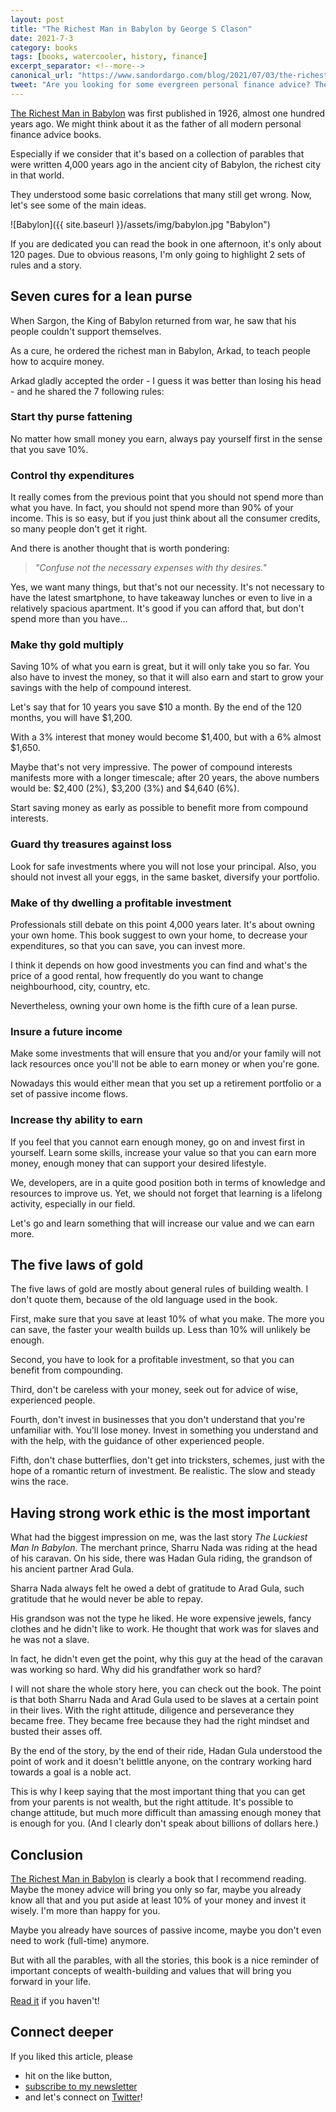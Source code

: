 ```yaml
---
layout: post
title: "The Richest Man in Babylon by George S Clason"
date: 2021-7-3
category: books
tags: [books, watercooler, history, finance]
excerpt_separator: <!--more-->
canonical_url: "https://www.sandordargo.com/blog/2021/07/03/the-richest-man-in-babylon"
tweet: "Are you looking for some evergreen personal finance advice? These ones are at least 4000 years old!"
---
```

[The Richest Man in Babylon](https://www.amazon.com/gp/product/1939438632/ref=as_li_qf_asin_il_tl?ie=UTF8&tag=sandordargo-20&creative=9325&linkCode=as2&creativeASIN=1939438632&linkId=f075962475cbe35d1a89d6e11310dd09) was first published in 1926, almost one hundred years ago. We might think about it as the father of all modern personal finance advice books.
<!--more-->

Especially if we consider that it's based on a collection of parables that were written 4,000 years ago in the ancient city of Babylon, the richest city in that world.

They understood some basic correlations that many still get wrong. Now, let's see some of the main ideas.

![Babylon]({{ site.baseurl }}/assets/img/babylon.jpg "Babylon")

If you are dedicated you can read the book in one afternoon, it's only about 120 pages. Due to obvious reasons, I'm only going to highlight 2 sets of rules and a story.

## Seven cures for a lean purse

When Sargon, the King of Babylon returned from war, he saw that his people couldn't support themselves.

As a cure, he ordered the richest man in Babylon, Arkad, to teach people how to acquire money.

Arkad gladly accepted the order - I guess it was better than losing his head - and he shared the 7 following rules:

### Start thy purse fattening

No matter how small money you earn, always pay yourself first in the sense that you save 10%.

### Control thy expenditures

It really comes from the previous point that you should not spend more than what you have. In fact, you should not spend more than 90% of your income. This is so easy, but if you just think about all the consumer credits, so many people don't get it right.

And there is another thought that is worth pondering:

> *"Confuse not the necessary expenses with thy desires."*

Yes, we want many things, but that's not our necessity. It's not necessary to have the latest smartphone, to have takeaway lunches or even to live in a relatively spacious apartment. It's good if you can afford that, but don't spend more than you have...

### Make thy gold multiply

Saving 10% of what you earn is great, but it will only take you so far. You also have to invest the money, so that it will also earn and start to grow your savings with the help of compound interest.

Let's say that for 10 years you save $10 a month. By the end of the 120 months, you will have $1,200.

With a 3% interest that money would become $1,400, but with a 6% almost $1,650.

Maybe that's not very impressive. The power of compound interests manifests more with a longer timescale; after 20 years, the above numbers would be: $2,400 (2%), $3,200 (3%) and $4,640 (6%).

Start saving money as early as possible to benefit more from compound interests.

### Guard thy treasures against loss

Look for safe investments where you will not lose your principal. Also, you should not invest all your eggs, in the same basket, diversify your portfolio.

### Make of thy dwelling a profitable investment

Professionals still debate on this point 4,000 years later. It's about owning your own home. This book suggest to own your home, to decrease your expenditures, so that you can save, you can invest more.

I think it depends on how good investments you can find and what's the price of a good rental, how frequently do you want to change neighbourhood, city, country, etc.

Nevertheless, owning your own home is the fifth cure of a lean purse.

### Insure a future income

Make some investments that will ensure that you and/or your family will not lack resources once you'll not be able to earn money or when you're gone.

Nowadays this would either mean that you set up a retirement portfolio or a set of passive income flows.

### Increase thy ability to earn

If you feel that you cannot earn enough money, go on and invest first in yourself. Learn some skills, increase your value so that you can earn more money, enough money that can support your desired lifestyle.

We, developers, are in a quite good position both in terms of knowledge and resources to improve us. Yet, we should not forget that learning is a lifelong activity, especially in our field. 

Let's go and learn something that will increase our value and we can earn more.

## The five laws of gold

The five laws of gold are mostly about general rules of building wealth. I don't quote them, because of the old language used in the book.

First, make sure that you save at least 10% of what you make. The more you can save, the faster your wealth builds up. Less than 10% will unlikely be enough.

Second, you have to look for a profitable investment, so that you can benefit from compounding.

Third, don't be careless with your money, seek out for advice of wise, experienced people.

Fourth, don't invest in businesses that you don't understand that you're unfamiliar with. You'll lose money. Invest in something you understand and with the help, with the guidance of other experienced people.

Fifth, don't chase butterflies, don't get into tricksters, schemes, just with the hope of a romantic return of investment. Be realistic. The slow and steady wins the race.

## Having strong work ethic is the most important

What had the biggest impression on me, was the last story *The Luckiest Man In Babylon*. The merchant prince, Sharru Nada was riding at the head of his caravan. On his side, there was Hadan Gula riding, the grandson of his ancient partner Arad Gula.

Sharra Nada always felt he owed a debt of gratitude to Arad Gula, such gratitude that he would never be able to repay.

His grandson was not the type he liked. He wore expensive jewels, fancy clothes and he didn't like to work. He thought that work was for slaves and he was not a slave.

In fact, he didn't even get the point, why this guy at the head of the caravan was working so hard. Why did his grandfather work so hard?

I will not share the whole story here, you can check out the book. The point is that both Sharru Nada and Arad Gula used to be slaves at a certain point in their lives. With the right attitude, diligence and perseverance they became free. They became free because they had the right mindset and busted their asses off.

By the end of the story, by the end of their ride, Hadan Gula understood the point of work and it doesn't belittle anyone, on the contrary working hard towards a goal is a noble act.

This is why I keep saying that the most important thing that you can get from your parents is not wealth, but the right attitude. It's possible to change attitude, but much more difficult than amassing enough money that is enough for you. (And I clearly don't speak about billions of dollars here.)

## Conclusion

[The Richest Man in Babylon](https://www.amazon.com/gp/product/1939438632/ref=as_li_qf_asin_il_tl?ie=UTF8&tag=sandordargo-20&creative=9325&linkCode=as2&creativeASIN=1939438632&linkId=f075962475cbe35d1a89d6e11310dd09) is clearly a book that I recommend reading. Maybe the money advice will bring you only so far, maybe you already know all that and you put aside at least 10% of your money and invest it wisely. I'm more than happy for you.

Maybe you already have sources of passive income, maybe you don't even need to work (full-time) anymore.

But with all the parables, with all the stories, this book is a nice reminder of important concepts of wealth-building and values that will bring you forward in your life.

[Read it](https://www.amazon.com/gp/product/1939438632/ref=as_li_qf_asin_il_tl?ie=UTF8&tag=sandordargo-20&creative=9325&linkCode=as2&creativeASIN=1939438632&linkId=f075962475cbe35d1a89d6e11310dd09) if you haven't!

## Connect deeper

If you liked this article, please 
- hit on the like button,  
- [subscribe to my newsletter](http://eepurl.com/gvcv1j) 
- and let's connect on [Twitter](https://twitter.com/SandorDargo)!